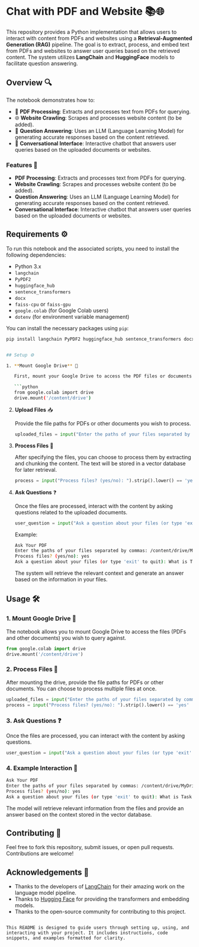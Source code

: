 # Chat with PDF and Website 📚🌐

This repository provides a Python implementation that allows users to interact with content from PDFs and websites using a **Retrieval-Augmented Generation (RAG)** pipeline. The goal is to extract, process, and embed text from PDFs and websites to answer user queries based on the retrieved content. The system utilizes **LangChain** and **HuggingFace** models to facilitate question answering.

## Overview 🔍

The notebook demonstrates how to:
- 📄 **PDF Processing**: Extracts and processes text from PDFs for querying.
- 🌐 **Website Crawling**: Scrapes and processes website content (to be added).
- 🤖 **Question Answering**: Uses an LLM (Language Learning Model) for generating accurate responses based on the content retrieved.
- 💬 **Conversational Interface**: Interactive chatbot that answers user queries based on the uploaded documents or websites.

### Features 🌟
- **PDF Processing**: Extracts and processes text from PDFs for querying.
- **Website Crawling**: Scrapes and processes website content (to be added).
- **Question Answering**: Uses an LLM (Language Learning Model) for generating accurate responses based on the content retrieved.
- **Conversational Interface**: Interactive chatbot that answers user queries based on the uploaded documents or websites.

## Requirements ⚙️

To run this notebook and the associated scripts, you need to install the following dependencies:

- Python 3.x
- `langchain`
- `PyPDF2`
- `huggingface_hub`
- `sentence_transformers`
- `docx`
- `faiss-cpu` or `faiss-gpu`
- `google.colab` (for Google Colab users)
- `dotenv` (for environment variable management)

You can install the necessary packages using `pip`:

```bash
pip install langchain PyPDF2 huggingface_hub sentence_transformers docx faiss-cpu dotenv


## Setup ⚙️

1. **Mount Google Drive** 💾

   First, mount your Google Drive to access the PDF files or documents you wish to query.

   ```python
   from google.colab import drive
   drive.mount('/content/drive')
   ```

2. **Upload Files** 📥

   Provide the file paths for PDFs or other documents you wish to process.

   ```python
   uploaded_files = input("Enter the paths of your files separated by commas: ").split(',')
   ```

3. **Process Files** 📝

   After specifying the files, you can choose to process them by extracting and chunking the content. The text will be stored in a vector database for later retrieval.

   ```python
   process = input("Process files? (yes/no): ").strip().lower() == 'yes'
   ```

4. **Ask Questions** ❓

   Once the files are processed, interact with the content by asking questions related to the uploaded documents.

   ```python
   user_question = input("Ask a question about your files (or type 'exit' to quit): ").strip()
   ```

   Example:

   ```bash
   Ask Your PDF
   Enter the paths of your files separated by commas: /content/drive/MyDrive/ProjectFolder/Sample2.pdf
   Process files? (yes/no): yes
   Ask a question about your files (or type 'exit' to quit): What is Task 2?
   ```

   The system will retrieve the relevant context and generate an answer based on the information in your files.

## Usage 🛠️

### 1. Mount Google Drive 💾

The notebook allows you to mount Google Drive to access the files (PDFs and other documents) you wish to query against.

```python
from google.colab import drive
drive.mount('/content/drive')
```

### 2. Process Files 📝

After mounting the drive, provide the file paths for PDFs or other documents. You can choose to process multiple files at once.

```python
uploaded_files = input("Enter the paths of your files separated by commas: ").split(',')
process = input("Process files? (yes/no): ").strip().lower() == 'yes'
```

### 3. Ask Questions ❓

Once the files are processed, you can interact with the content by asking questions.

```python
user_question = input("Ask a question about your files (or type 'exit' to quit): ").strip()
```

### 4. Example Interaction 💬

```bash
Ask Your PDF
Enter the paths of your files separated by commas: /content/drive/MyDrive/ProjectFolder/Sample2.pdf
Process files? (yes/no): yes
Ask a question about your files (or type 'exit' to quit): What is Task 2?
```

The model will retrieve relevant information from the files and provide an answer based on the context stored in the vector database.


## Contributing 🤝

Feel free to fork this repository, submit issues, or open pull requests. Contributions are welcome!

## Acknowledgements 🙏

- Thanks to the developers of [LangChain](https://github.com/hwchase17/langchain) for their amazing work on the language model pipeline.
- Thanks to [Hugging Face](https://huggingface.co/) for providing the transformers and embedding models.
- Thanks to the open-source community for contributing to this project.
```

This README is designed to guide users through setting up, using, and interacting with your project. It includes instructions, code snippets, and examples formatted for clarity.
